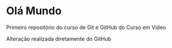# Olá Mundo

 Primeiro repositório do curso de Git e GitHub do Curso em Vídeo
 
 Alteração realizada diretamente do GitHub
